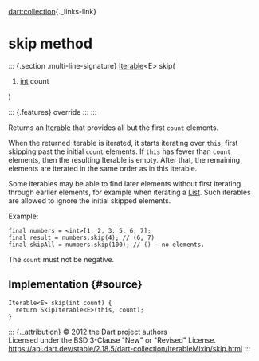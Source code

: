 [dart:collection](../../dart-collection/dart-collection-library){._links-link}

skip method
===========

::: {.section .multi-line-signature}
[Iterable](../../dart-core/iterable-class)\<E\> skip(

1.  [int](../../dart-core/int-class) count

)

::: {.features}
override
:::
:::

Returns an [Iterable](../../dart-core/iterable-class) that provides all
but the first `count` elements.

When the returned iterable is iterated, it starts iterating over `this`,
first skipping past the initial `count` elements. If `this` has fewer
than `count` elements, then the resulting Iterable is empty. After that,
the remaining elements are iterated in the same order as in this
iterable.

Some iterables may be able to find later elements without first
iterating through earlier elements, for example when iterating a
[List](../../dart-core/list-class). Such iterables are allowed to ignore
the initial skipped elements.

Example:

``` {.language-dart data-language="dart"}
final numbers = <int>[1, 2, 3, 5, 6, 7];
final result = numbers.skip(4); // (6, 7)
final skipAll = numbers.skip(100); // () - no elements.
```

The `count` must not be negative.

Implementation {#source}
--------------

``` {.language-dart data-language="dart"}
Iterable<E> skip(int count) {
  return SkipIterable<E>(this, count);
}
```

::: {._attribution}
© 2012 the Dart project authors\
Licensed under the BSD 3-Clause \"New\" or \"Revised\" License.\
<https://api.dart.dev/stable/2.18.5/dart-collection/IterableMixin/skip.html>
:::
